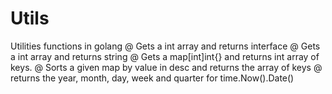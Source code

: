 # Utils
Utilities functions in golang
@ Gets a int array and returns interface
@ Gets a int array and returns string
@ Gets a map[int]int{} and returns int array of keys.
@ Sorts a given map by value in desc and returns the array of keys
@ returns the year, month, day, week and  quarter for time.Now().Date()
